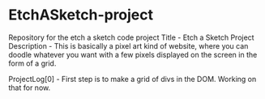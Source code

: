 # EtchASketch-project
Repository for the etch a sketch code project
Title - Etch a Sketch Project<br/>
Description - This is basically a pixel art kind of website, where you can doodle whatever you want with a few pixels displayed on the screen in the form of a grid.

ProjectLog[0] - First step is to make a grid of divs in the DOM. Working on that for now.
